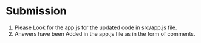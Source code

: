 # Submission 

1. Please Look for the app.js for the updated code in src/app.js file.
2. Answers have been Added in the app.js file as in the form of comments.
